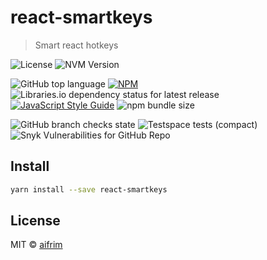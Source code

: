 # react-smartkeys

> Smart react hotkeys

![License](https://img.shields.io/github/license/aifrim/react-smartkeys)
![NVM Version](https://img.shields.io/npm/v/react-smartkeys)

![GitHub top language](https://img.shields.io/github/languages/top/aifrim/react-smartkeys)
[![NPM](https://img.shields.io/npm/v/react-smartkeys.svg)](https://www.npmjs.com/package/react-smartkeys)
![Libraries.io dependency status for latest release](https://img.shields.io/librariesio/release/npm/react-smartkeys)
[![JavaScript Style Guide](https://img.shields.io/badge/code_style-standard-brightgreen.svg)](https://standardjs.com)
![npm bundle size](https://img.shields.io/bundlephobia/min/react-smartkeys)

![GitHub branch checks state](https://img.shields.io/github/checks-status/aifrim/react-smartkeys/main)
![Testspace tests (compact)](https://img.shields.io/testspace/tests/aifrim/aifrim:react-smartkeys/main?compact_message)
![Snyk Vulnerabilities for GitHub Repo](https://img.shields.io/snyk/vulnerabilities/github/aifrim/react-smartkeys)

## Install

```bash
yarn install --save react-smartkeys
```

## License

MIT © [aifrim](https://github.com/aifrim)

